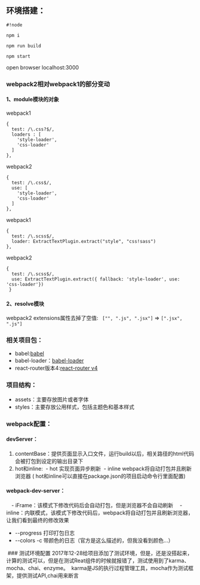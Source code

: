 环境搭建：
--------
```
#!node

npm i

npm run build

npm start
```
open browser localhost:3000


### webpack2相对webpack1的部分变动

#### 1、module模块的对象

webpack1
``` 
{
  test: /\.css?$/,
  loaders : [
    'style-loader',
    'css-loader'
  ]
},
  ```

webpack2
``` 
{
  test: /\.css$/,
  use: [
    'style-loader',
    'css-loader'
  ]
},
````
webpack1
``` 
{ 
  test: /\.scss$/, 
  loader: ExtractTextPlugin.extract("style", "css!sass") 
},
 ````
webpack2
```` 
{ 
  test: /\.scss$/, 
  use: ExtractTextPlugin.extract({ fallback: 'style-loader', use: 'css-loader'})
 }  
 ````

#### 2、resolve模块 
webpack2 extensions属性去掉了空值: `  ["", ".js", ".jsx"] ` => `[".jsx", ".js"] `


### 相关项目包：

* babel:[babel](http://babeljs.io)
* babel-loader：[babel-loader](https://github.com/babel/babel-loader)
* react-router版本4:[react-router v4](https://github.com/ReactTraining/react-router/blob/master/packages/react-router/docs/guides/migrating.md)


### 项目结构：

* assets：主要存放图片或者字体
* styles：主要存放公用样式，包括主题色和基本样式

### webpack配置：
#### devServer：
1. contentBase：提供页面显示入口文件，运行build以后，相关路径的html代码会被打包到设定的输出目录下
2. hot和inline:
  - hot   实现页面异步刷新
  - inline   webpack将自动打包并且刷新浏览器
 ( hot和inline可以直接在package.json的项目启动命令行里面配置)

#### webpack-dev-server：
 
　-  iFrame：该模式下修改代码后会自动打包，但是浏览器不会自动刷新 
　-  inline：内联模式，该模式下修改代码后，webpack将自动打包并且刷新浏览器，让我们看到最终的修改效果 
  - --progress 打印打包日志
  - --colors -c 带颜色的日志（官方是这么描述的，但我没看到颜色...）
  
  ### 测试环境配置
  2017年12-28给项目添加了测试环境，但是，还是没搭起来，计算的测试可以，但是在测试Reat组件的时候就报错了，测试使用到了karma、mocha、chai、enzyme。
  karma是JS的执行过程管理工具，mocha作为测试框架，提供测试API,chai用来断言






